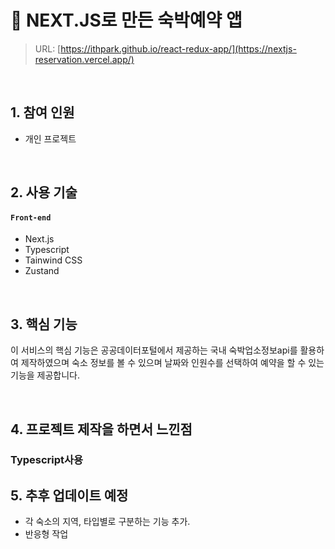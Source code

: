 
# :pushpin: NEXT.JS로 만든 숙박예약 앱
> URL: [https://ithpark.github.io/react-redux-app/](https://nextjs-reservation.vercel.app/)
> 

</br>

## 1. 참여 인원
- 개인 프로젝트 

</br>

## 2. 사용 기술
#### `Front-end`
  - Next.js
  - Typescript
  - Tainwind CSS
  - Zustand

</br>

## 3. 핵심 기능
이 서비스의 핵심 기능은 공공데이터포털에서 제공하는 국내 숙박업소정보api를 활용하여 제작하였으며 숙소 정보를 볼 수 있으며 날짜와 인원수를 선택하여 예약을 할 수 있는 기능을 제공합니다.


<br/>

## 4. 프로젝트 제작을 하면서 느낀점
### Typescript사용



## 5. 추후 업데이트 예정

- 각 숙소의 지역, 타입별로 구분하는 기능 추가.
- 반응형 작업
  

  




